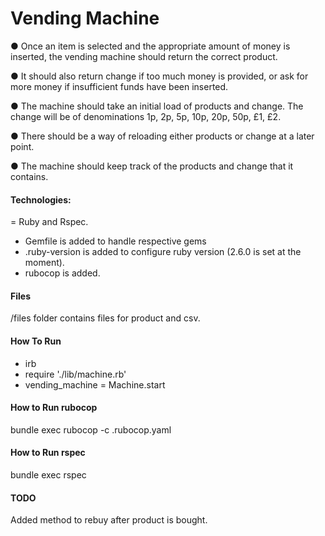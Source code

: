Vending Machine
==========


● Once an item is selected and the appropriate amount of money is inserted,
the vending machine should return the correct product.

● It should also return change if too much money is provided, or ask for more
money if insufficient funds have been inserted.

● The machine should take an initial load of products and change. The change
will be of denominations 1p, 2p, 5p, 10p, 20p, 50p, £1, £2.

● There should be a way of reloading either products or change at a later point.

● The machine should keep track of the products and change that it contains.

#### Technologies:
= Ruby and Rspec.

- Gemfile is added to handle respective gems
- .ruby-version is added to configure ruby version (2.6.0 is set at the moment).
- rubocop is added.

#### Files
/files folder contains files for product and csv.

#### How To Run

- irb
- require './lib/machine.rb'
- vending_machine = Machine.start

#### How to Run rubocop

bundle exec rubocop -c .rubocop.yaml

#### How to Run rspec

bundle exec rspec

#### TODO

Added method to rebuy after product is bought.
